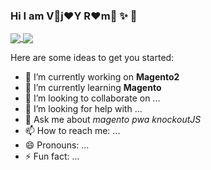### Hi I am V:wine_glass:j:heart:Y     R:heart:m:wine_glass: ✨ 👋

<a href="https://github-readme-stats.vercel.app/api?username=vijayrami&show_icons=true&theme=radical">
  <img align="center" src="https://github-readme-stats.vercel.app/api?username=vijayrami&show_icons=true&theme=radical" />
</a>
<a href="https://github.com/vijayrami">
  <img align="center" src="https://github-readme-stats.vercel.app/api/top-langs/?username=vijayrami" />
</a>

Here are some ideas to get you started:

- 🔭 I’m currently working on **Magento2**
- 🌱 I’m currently learning **Magento**
- 👯 I’m looking to collaborate on ...
- 🤔 I’m looking for help with ...
- 💬 Ask me about *magento* *pwa* *knockoutJS*
- 📫 How to reach me: ...
- 😄 Pronouns: ...
- ⚡ Fun fact: ...

